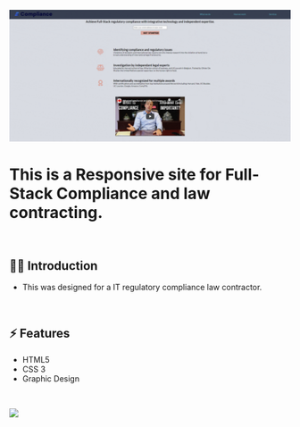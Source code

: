 

![](https://github.com/Matthewpco/FSCsite/blob/master/fsc-gif.gif?raw=true)


# This is a Responsive site for Full-Stack Compliance and law contracting. 

<br>

## 🙋‍♂️ Introduction 

- This was designed for a IT regulatory compliance law contractor.

<br>

## ⚡ Features
- HTML5
- CSS 3
- Graphic Design

<br>

![](https://gist.githubusercontent.com/Matthewpco/11e131e2eb623e255968e46e0e93788d/raw/2a760e54ee1d4d86ef7ca90e531106376c2ad087/Mockup.png)
